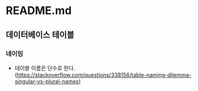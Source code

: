 # README.md


## 데이터베이스 테이블
### 네이밍
 - 테이블 이름은 단수로 한다. (https://stackoverflow.com/questions/338156/table-naming-dilemma-singular-vs-plural-names)